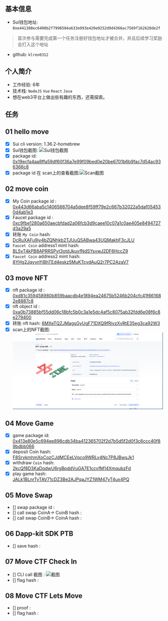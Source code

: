 ## 基本信息
- Sui钱包地址: `0xe441388ec6490b2f7996504a633e993e420e9252d9d4366ac7569f162620de2f`
> 首次参与需要完成第一个任务注册好钱包地址才被合并，并且后续学习奖励会打入这个地址
- github: `klren0312`


## 个人简介
- 工作经验: 6年
- 技术栈: `NodeJS` `Vue` `React` `Java`
- 想在web3平台上做出些有趣的东西，还需探索。

## 任务

##   01 hello move  
- [x] Sui cli version: 1.36.2-homebrew
- [x] Sui钱包截图: ![Sui钱包截图](./images/01hellomove/Sui钱包.png)
- [x] package id: [0x19ecfa4aa8ffa59df60f36a7e99f09bed0e20be6701b6b9fac7d54ac936366c8](https://suiscan.xyz/mainnet/object/0x19ecfa4aa8ffa59df60f36a7e99f09bed0e20be6701b6b9fac7d54ac936366c8)
- [x] package id 在 scan上的查看截图:![Scan截图](./images/01hellomove/scan截图.png)

##   02 move coin
- [x] My Coin package id : [0x443d66aba5c1406566704a5dee8f59ff79e2c667b32022a5daf054530d4ab1e3](https://suiscan.xyz/mainnet/object/0x443d66aba5c1406566704a5dee8f59ff79e2c667b32022a5daf054530d4ab1e3)
- [x] Faucet package id : [0xc9fbe1280a650aecbfdad2a06fcb3d9caee10c07a1c0ae405e8494727d3a29a5](https://suiscan.xyz/mainnet/object/0xc9fbe1280a650aecbfdad2a06fcb3d9caee10c07a1c0ae405e8494727d3a29a5)
- [x] 转账 `My Coin` hash: [DcRuXAFu9jy4bZQNhkb2TJUuQSABwa43UQMakhF3cJLU](https://suiscan.xyz/mainnet/tx/DcRuXAFu9jy4bZQNhkb2TJUuQSABwa43UQMakhF3cJLU)
- [x] `Faucet Coin` address1 mint hash: [BL5vT4kPB8APRRSPvt3otdJkuvfNdSYsvwJ2DF6HccZ9](https://suiscan.xyz/mainnet/tx/BL5vT4kPB8APRRSPvt3otdJkuvfNdSYsvwJ2DF6HccZ9)
- [x] `Faucet Coin` address2 mint hash: [8YHg2JqyynYiBhTEd4eskz5MuKTcydAuQ2r7PC2AzaV7](https://suiscan.xyz/mainnet/tx/8YHg2JqyynYiBhTEd4eskz5MuKTcydAuQ2r7PC2AzaV7)

##   03 move NFT
- [x] nft package id : [0xd81c359458980b859baacdb4e1894ea24675b5246b204cfc41f661682e8887c8](https://suiscan.xyz/mainnet/object/0xd81c359458980b859baacdb4e1894ea24675b5246b204cfc41f661682e8887c8)
- [x] nft object id : [0xa0b73885bf55dd06c18bfc5b0c3a1e5dc4af5c8075ab32fdd6e08f6c8e279400](https://suiscan.xyz/mainnet/object/0xa0b73885bf55dd06c18bfc5b0c3a1e5dc4af5c8075ab32fdd6e08f6c8e279400)
- [x] 转账 nft  hash: [6MXeTQZJMagsGyUgF71DXQ9fRivzXvRtE35eg3ca92W3](https://suiscan.xyz/mainnet/tx/6MXeTQZJMagsGyUgF71DXQ9fRivzXvRtE35eg3ca92W3)
- [x] scan上的NFT截图:![Scan截图](./images/03movenft/scan上的NFT截图.png)

##   04 Move Game
- [x] game package id: [0x413e80e5c694ee898cdb34ba412365702f2d7b5d5f2d0f3c6ccc40f89bdbb066](https://suiscan.xyz/mainnet/object/0x413e80e5c694ee898cdb34ba412365702f2d7b5d5f2d0f3c6ccc40f89bdbb066)
- [x] deposit Coin hash: [F8SrvkmhmXoCozCJdMCEeLVpco9WRLv4Nc7P8JBwsJk1](https://suiscan.xyz/mainnet/tx/F8SrvkmhmXoCozCJdMCEeLVpco9WRLv4Nc7P8JBwsJk1)
- [x] withdraw `Coin` hash: [2kcQf8D3KaDqdwU6rgBpddVuGA7E1ccvfM14XmqubzFd](https://suiscan.xyz/mainnet/tx/2kcQf8D3KaDqdwU6rgBpddVuGA7E1ccvfM14XmqubzFd)
- [x] play game hash: [JALk1BLnrTyTAV71cDZ3Be2AJPqaJYZ1WM47yT4ux4PQ](https://suiscan.xyz/mainnet/tx/JALk1BLnrTyTAV71cDZ3Be2AJPqaJYZ1WM47yT4ux4PQ)

##   05 Move Swap
- [] swap package id :
- [] call swap CoinA-> CoinB  hash :
- [] call swap CoinB-> CoinA  hash :

##   06 Dapp-kit SDK PTB
- [] save hash :

##   07 Move CTF Check In
- [] CLI call 截图 : ![截图](./images/你的图片地址)
- [] flag hash :

##   08 Move CTF Lets Move
- [] proof : 
- [] flag hash :
